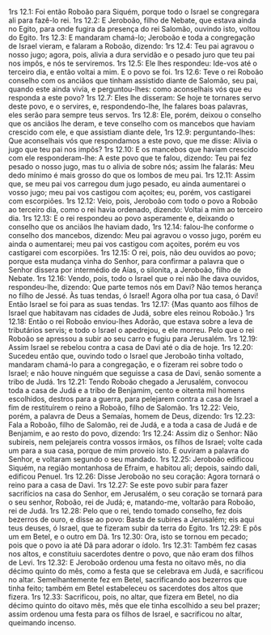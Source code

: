 1rs 12.1: Foi então Roboão para Siquém, porque todo o Israel se congregara ali para fazê-lo rei.
1rs 12.2: E Jeroboão, filho de Nebate, que estava ainda no Egito, para onde fugira da presença do rei Salomão, ouvindo isto, voltou do Egito.
1rs 12.3: E mandaram chamá-lo; Jeroboão e toda a congregação de Israel vieram, e falaram a Roboão, dizendo:
1rs 12.4: Teu pai agravou o nosso jugo; agora, pois, alivia a dura servidão e o pesado juro que teu pai nos impôs, e nós te serviremos.
1rs 12.5: Ele lhes respondeu: Ide-vos até o terceiro dia, e então voltai a mim. E o povo se foi.
1rs 12.6: Teve o rei Roboão conselho com os anciãos que tinham assistido diante de Salomão, seu pai, quando este ainda vivia, e perguntou-lhes: como aconselhais vós que eu responda a este povo?
1rs 12.7: Eles lhe disseram: Se hoje te tornares servo deste povo, e o servires, e, respondendo-lhe, lhe falares boas palavras, eles serão para sempre teus servos.
1rs 12.8: Ele, porém, deixou o conselho que os anciãos lhe deram, e teve conselho com os mancebos que haviam crescido com ele, e que assistiam diante dele,
1rs 12.9: perguntando-lhes: Que aconselhais vós que respondamos a este povo, que me disse: Alivia o jugo que teu pai nos impôs?
1rs 12.10: E os mancebos que haviam crescido com ele responderam-lhe: A este povo que te falou, dizendo: Teu pai fez pesado o nosso jugo, mas tu o alivia de sobre nós; assim lhe falarás: Meu dedo mínimo é mais grosso do que os lombos de meu pai.
1rs 12.11: Assim que, se meu pai vos carregou dum jugo pesado, eu ainda aumentarei o vosso jugo; meu pai vos castigou com açoites; eu, porém, vos castigarei com escorpiões.
1rs 12.12: Veio, pois, Jeroboão com todo o povo a Roboão ao terceiro dia, como o rei havia ordenado, dizendo: Voltai a mim ao terceiro dia.
1rs 12.13: E o rei respondeu ao povo asperamente e, deixando o conselho que os anciãos lhe haviam dado,
1rs 12.14: falou-lhe conforme o conselho dos mancebos, dizendo: Meu pai agravou o vosso jugo, porém eu ainda o aumentarei; meu pai vos castigou com açoites, porém eu vos castigarei com escorpiões.
1rs 12.15: O rei, pois, não deu ouvidos ao povo; porque esta mudança vinha do Senhor, para confirmar a palavra que o Senhor dissera por intermédio de Aías, o silonita, a Jeroboão, filho de Nebate.
1rs 12.16: Vendo, pois, todo o Israel que o rei não lhe dava ouvidos, respondeu-lhe, dizendo: Que parte temos nós em Davi? Não temos herança no filho de Jessé. Às tuas tendas, ó Israel! Agora olha por tua casa, ó Davi! Então Israel se foi para as suas tendas.
1rs 12.17: {Mas quanto aos filhos de Israel que habitavam nas cidades de Judá, sobre eles reinou Roboão.}
1rs 12.18: Então o rei Roboão enviou-lhes Adorão, que estava sobre a leva de tributários servis; e todo o Israel o apedrejou, e ele morreu. Pelo que o rei Roboão se apressou a subir ao seu carro e fugiu para Jerusalém.
1rs 12.19: Assim Israel se rebelou contra a casa de Davi até o dia de hoje.
1rs 12.20: Sucedeu então que, ouvindo todo o Israel que Jeroboão tinha voltado, mandaram chamá-lo para a congregação, e o fizeram rei sobre todo o Israel; e não houve ninguém que seguisse a casa de Davi, senão somente a tribo de Judá.
1rs 12.21: Tendo Roboão chegado a Jerusalém, convocou toda a casa de Judá e a tribo de Benjamim, cento e oitenta mil homens escolhidos, destros para a guerra, para pelejarem contra a casa de Israel a fim de restituírem o reino a Roboão, filho de Salomão.
1rs 12.22: Veio, porém, a palavra de Deus a Semaías, homem de Deus, dizendo:
1rs 12.23: Fala a Roboão, filho de Salomão, rei de Judá, e a toda a casa de Judá e de Benjamim, e ao resto do povo, dizendo:
1rs 12.24: Assim diz o Senhor: Não subireis, nem pelejareis contra vossos irmãos, os filhos de Israel; volte cada um para a sua casa, porque de mim proveio isto. E ouviram a palavra do Senhor, e voltaram segundo o seu mandado.
1rs 12.25: Jeroboão edificou Siquém, na região montanhosa de Efraim, e habitou ali; depois, saindo dali, edificou Penuel.
1rs 12.26: Disse Jeroboão no seu coração: Agora tornará o reino para a casa de Davi.
1rs 12.27: Se este povo subir para fazer sacrifícios na casa do Senhor, em Jerusalém, o seu coração se tornará para o seu senhor, Roboão, rei de Judá; e, matando-me, voltarão para Roboão, rei de Judá.
1rs 12.28: Pelo que o rei, tendo tomado conselho, fez dois bezerros de ouro, e disse ao povo: Basta de subires a Jerusalém; eis aqui teus deuses, ó Israel, que te fizeram subir da terra do Egito.
1rs 12.29: E pôs um em Betel, e o outro em Dã.
1rs 12.30: Ora, isto se tornou em pecado; pois que o povo ia até Dã para adorar o ídolo.
1rs 12.31: Também fez casas nos altos, e constituiu sacerdotes dentre o povo, que não eram dos filhos de Levi.
1rs 12.32: E Jeroboão ordenou uma festa no oitavo mês, no dia décimo quinto do mês, como a festa que se celebrava em Judá, e sacrificou no altar. Semelhantemente fez em Betel, sacrificando aos bezerros que tinha feito; também em Betel estabeleceu os sacerdotes dos altos que fizera.
1rs 12.33: Sacrificou, pois, no altar, que fizera em Betel, no dia décimo quinto do oitavo mês, mês que ele tinha escolhido a seu bel prazer; assim ordenou uma festa para os filhos de Israel, e sacrificou no altar, queimando incenso.

